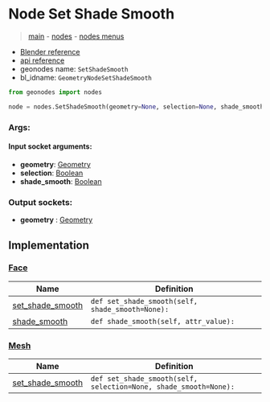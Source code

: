 # Node Set Shade Smooth

> [main](../structure.md) - [nodes](nodes.md) - [nodes menus](nodes_menus.md)

- [Blender reference](https://docs.blender.org/manual/en/latest/modeling/geometry_nodes/mesh/set_shade_smooth.html)
- [api reference](https://docs.blender.org/api/current/bpy.types.GeometryNodeSetShadeSmooth.html)
- geonodes name: `SetShadeSmooth`
- bl_idname: `GeometryNodeSetShadeSmooth`

```python
from geonodes import nodes

node = nodes.SetShadeSmooth(geometry=None, selection=None, shade_smooth=None)
```

### Args:

#### Input socket arguments:

- **geometry**: [Geometry](Geometry.md)
- **selection**: [Boolean](Boolean.md)
- **shade_smooth**: [Boolean](Boolean.md)

### Output sockets:

- **geometry** : [Geometry](Geometry.md)

## Implementation

### [Face](Face.md)

| Name | Definition |
|------|------------|
 | [set_shade_smooth](Face.md#set_shade_smooth) | `def set_shade_smooth(self, shade_smooth=None):` |
 | [shade_smooth](Face.md#shade_smooth) | `def shade_smooth(self, attr_value):` |

### [Mesh](Mesh.md)

| Name | Definition |
|------|------------|
 | [set_shade_smooth](Mesh.md#set_shade_smooth) | `def set_shade_smooth(self, selection=None, shade_smooth=None):` |

